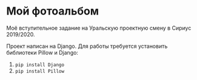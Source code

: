 # Мой фотоальбом
Моё вступительное задание на Уральскую проектную смену в Сириус 2019/2020.

Проект написан на Django. Для работы требуется установить библиотеки Pillow и Django:

1. `pip install Django`
2. `pip install Pillow`
